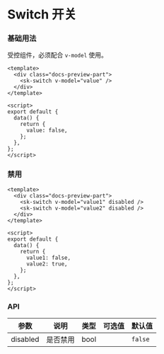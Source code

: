 # Switch 开关

### 基础用法

受控组件，必须配合 `v-model` 使用。

<SwitchBasic />

```vue
<template>
  <div class="docs-preview-part">
    <sk-switch v-model="value" />
  </div>
</template>

<script>
export default {
  data() {
    return {
      value: false,
    };
  },
};
</script>
```

### 禁用

<SwitchDisabled />

```vue
<template>
  <div class="docs-preview-part">
    <sk-switch v-model="value1" disabled />
    <sk-switch v-model="value2" disabled />
  </div>
</template>

<script>
export default {
  data() {
    return {
      value1: false,
      value2: true,
    };
  },
};
</script>
```

### API

| 参数     | 说明     | 类型 | 可选值 | 默认值  |
| -------- | -------- | ---- | ------ | ------- |
| disabled | 是否禁用 | bool |        | `false` |
